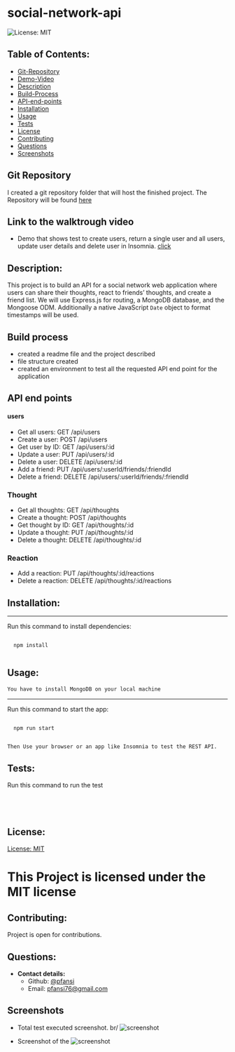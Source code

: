 # social-network-api

![License: MIT](https://img.shields.io/badge/License-MIT-blue)

## Table of Contents:

- [Git-Repository](#git-repository)
- [Demo-Video](#walktrough-video)
- [Description](#description)
- [Build-Process](#build-process)
- [API-end-points](API-end-points)
- [Installation](#installation)
- [Usage](#usage)
- [Tests](#tests)
- [License](#license)
- [Contributing](#contributing)
- [Questions](#questions)
- [Screenshots](#screenshots)

## Git Repository

I created a git repository folder that will host the finished project. The Repository will be found [here](https://github.com/pfansi/social-network-api)

## Link to the walktrough video

- Demo that shows test to create users, return a single user and all users, update user details and delete user in Insomnia. [click](https://drive.google.com/file/d/13EHiHyiCyGSaT6NST1RH4bzd5Mi6pw4E/view)

## Description:

This project is to build an API for a social network web application where users can share their thoughts, react to friends’ thoughts, and create a friend list. We will use Express.js for routing, a MongoDB database, and the Mongoose ODM. Additionally a native JavaScript `Date` object to format timestamps will be used.

## Build process

- created a readme file and the project described
- file structure created
- created an environment to test all the requested API end point for the application

## API end points

#### users

- Get all users: GET /api/users
- Create a user: POST /api/users
- Get user by ID: GET /api/users/:id
- Update a user: PUT /api/users/:id
- Delete a user: DELETE /api/users/:id
- Add a friend: PUT /api/users/:userId/friends/:friendId
- Delete a friend: DELETE /api/users/:userId/friends/:friendId

### Thought

- Get all thoughts: GET /api/thoughts
- Create a thought: POST /api/thoughts
- Get thought by ID: GET /api/thoughts/:id
- Update a thought: PUT /api/thoughts/:id
- Delete a thought: DELETE /api/thoughts/:id

### Reaction

- Add a reaction: PUT /api/thoughts/:id/reactions
- Delete a reaction: DELETE /api/thoughts/:id/reactions

## Installation:

---

Run this command to install dependencies:

  <pre><code>
  npm install
  </code></pre>

## Usage:

```md
You have to install MongoDB on your local machine
```

---

Run this command to start the app:

  <pre><code>
  npm run start
  </code></pre>

```md
Then Use your browser or an app like Insomnia to test the REST API.
```

## Tests:

Run this command to run the test

<pre><code>
  
  </code></pre>

## License:

[License: MIT](https://opensource.org/licenses/MIT)

# This Project is licensed under the MIT license

## Contributing:

Project is open for contributions.

## Questions:

- **Contact details:**
  - Github: [@pfansi](https://github.com/pfansi)
  - Email: pfansi76@gmail.com

## Screenshots

- Total test executed screenshot. br/
  ![screenshot]()

- Screenshot of the
  ![screenshot]()
